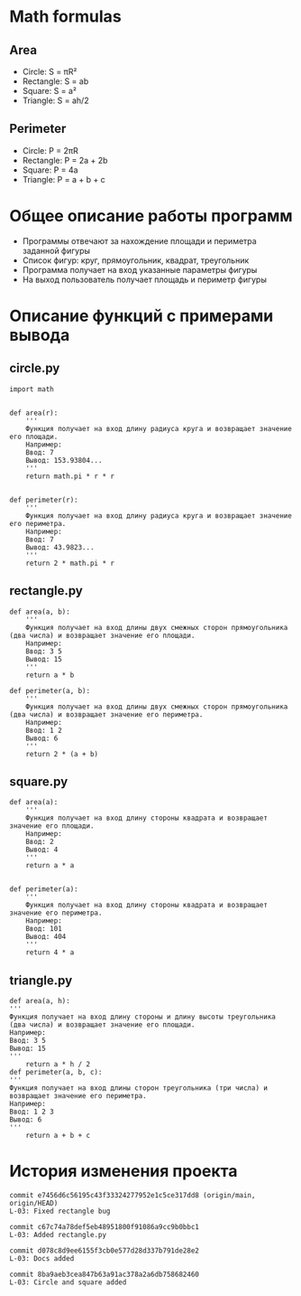 # Math formulas
## Area
- Circle: S = πR²
- Rectangle: S = ab
- Square: S = a²
- Triangle: S = ah/2

## Perimeter
- Circle: P = 2πR
- Rectangle: P = 2a + 2b
- Square: P = 4a
- Triangle: P = a + b + c

# Общее описание работы программ
- Программы отвечают за нахождение площади и периметра заданной фигуры
-  Список фигур: круг, прямоугольник, квадрат, треугольник
-  Программа получает на вход указанные параметры фигуры
-  На выход пользователь получает площадь и периметр фигуры
 
# Описание функций с примерами вывода
## circle.py
```
import math


def area(r):
	'''
	Функция получает на вход длину радиуса круга и возвращает значение его площади.
	Например:
	Ввод: 7
	Вывод: 153.93804... 
	'''
    return math.pi * r * r


def perimeter(r):
	'''
	Функция получает на вход длину радиуса круга и возвращает значение его периметра.
	Например:
	Ввод: 7
	Вывод: 43.9823... 
	'''
    return 2 * math.pi * r
```

## rectangle.py
```
def area(a, b):
	'''
	Функция получает на вход длины двух смежных сторон прямоугольника (два числа) и возвращает значение его площади.
	Например:
	Ввод: 3 5
	Вывод: 15
	'''
    return a * b

def perimeter(a, b):
	'''
	Функция получает на вход длины двух смежных сторон прямоугольника (два числа) и возвращает значение его периметра.
	Например:
	Ввод: 1 2
	Вывод: 6
	'''
    return 2 * (a + b)
```

## square.py
```
def area(a):
	'''
	Функция получает на вход длину стороны квадрата и возвращает значение его площади.
	Например:
	Ввод: 2
	Вывод: 4
	'''
    return a * a


def perimeter(a):
	'''
	Функция получает на вход длину стороны квадрата и возвращает значение его периметра.
	Например:
	Ввод: 101
	Вывод: 404
	'''
    return 4 * a
```
## triangle.py
```
def area(a, h):
'''
Функция получает на вход длину стороны и длину высоты треугольника (два числа) и возвращает значение его площади.
Например:
Ввод: 3 5
Вывод: 15
'''
    return a * h / 2
def perimeter(a, b, c):
'''
Функция получает на вход длины сторон треугольника (три числа) и возвращает значение его периметра.
Например:
Ввод: 1 2 3
Вывод: 6
'''
    return a + b + c
```

# История изменения проекта
```
commit e7456d6c56195c43f33324277952e1c5ce317dd8 (origin/main, origin/HEAD)
L-03: Fixed rectangle bug
```
```
commit c67c74a78def5eb48951800f91086a9cc9b0bbc1
L-03: Added rectangle.py
```
```
commit d078c8d9ee6155f3cb0e577d28d337b791de28e2
L-03: Docs added
```
```
commit 8ba9aeb3cea847b63a91ac378a2a6db758682460
L-03: Circle and square added
```
